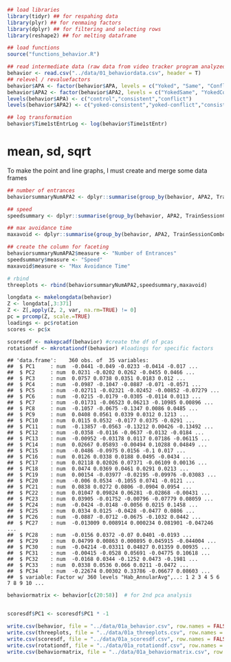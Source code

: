 ``` r
## load libraries 
library(tidyr) ## for respahing data
library(plyr) ## for renmaing factors
library(dplyr) ## for filtering and selecting rows
library(reshape2) ## for melting dataframe

## load functions 
source("functions_behavior.R")
```

``` r
## read intermediate data (raw data from video tracker program analyzed in matlab)
behavior <- read.csv("../data/01_behaviordata.csv", header = T)
## relevel / revaluefactors
behavior$APA <- factor(behavior$APA, levels = c("Yoked", "Same", "Conflict"))
behavior$APA2 <- factor(behavior$APA2, levels = c("YokedSame", "YokedConflict","Same", "Conflict"))
levels(behavior$APA) <- c("control","consistent","conflict")
levels(behavior$APA2) <- c("yoked-consistent","yoked-conflict","consistent","conflict")

## log transformation 
behavior$Time1stEntrLog <- log(behavior$Time1stEntr) 
```

mean, sd, sqrt
==============

To make the point and line graphs, I must create and merge some data frames

``` r
## number of entrances
behaviorsummaryNumAPA2 <- dplyr::summarise(group_by(behavior, APA2, TrainSessionComboNum), m = mean(NumEntrances), se = sd(NumEntrances)/sqrt(length(NumEntrances)))

## speed
speedsummary <- dplyr::summarise(group_by(behavior, APA2, TrainSessionComboNum), m = mean(Speed1), se = sd(Speed1)/sqrt(length(Speed1)))

## max avoidance time
maxavoid <- dplyr::summarise(group_by(behavior, APA2, TrainSessionComboNum), m = mean(MaxTimeAvoid), se = sd(MaxTimeAvoid)/sqrt(length(MaxTimeAvoid)))

## create the column for faceting
behaviorsummaryNumAPA2$measure <- "Number of Entrances"
speedsummary$measure <- "Speed"
maxavoid$measure <- "Max Avoidance Time"

# rbind
threeplots <- rbind(behaviorsummaryNumAPA2,speedsummary,maxavoid)
```

``` r
longdata <- makelongdata(behavior)
Z <- longdata[,3:371]
Z <- Z[,apply(Z, 2, var, na.rm=TRUE) != 0]
pc = prcomp(Z, scale.=TRUE)
loadings <- pc$rotation
scores <- pc$x

scoresdf <- makepcadf(behavior) #create the df of pcas
rotationdf <- mkrotationdf(behavior) #loadings for specific factors
```

    ## 'data.frame':    360 obs. of  35 variables:
    ##  $ PC1     : num  -0.0441 -0.049 -0.0233 -0.0414 -0.017 ...
    ##  $ PC2     : num  0.0231 -0.0202 0.0262 -0.0455 0.0466 ...
    ##  $ PC3     : num  0.0757 0.0738 0.0351 0.0183 0.012 ...
    ##  $ PC4     : num  -0.0987 -0.1047 -0.0887 -0.071 -0.0571 ...
    ##  $ PC5     : num  -0.02711 -0.02321 -0.02452 -0.00852 -0.07279 ...
    ##  $ PC6     : num  -0.0215 -0.0179 -0.0305 -0.0114 0.0113 ...
    ##  $ PC7     : num  -0.01731 -0.06523 0.06213 -0.10985 0.00896 ...
    ##  $ PC8     : num  -0.1057 -0.0675 -0.1347 0.0086 0.0485 ...
    ##  $ PC9     : num  0.0408 0.0561 0.0339 0.0312 0.1213 ...
    ##  $ PC10    : num  0.0115 0.0532 -0.0177 0.0375 -0.0291 ...
    ##  $ PC11    : num  -0.13857 -0.0563 -0.13212 0.00426 -0.13492 ...
    ##  $ PC12    : num  -0.0358 -0.0116 -0.0637 -0.0132 -0.0184 ...
    ##  $ PC13    : num  -0.00952 -0.03178 0.0117 0.07186 -0.06115 ...
    ##  $ PC14    : num  0.02667 0.05893 -0.00494 0.10288 0.04849 ...
    ##  $ PC15    : num  -0.0486 -0.0975 0.0156 -0.1 0.017 ...
    ##  $ PC16    : num  0.0126 0.0338 0.0188 0.0495 -0.0434 ...
    ##  $ PC17    : num  0.02118 0.02026 0.07371 -0.06109 0.00136 ...
    ##  $ PC18    : num  0.0474 0.0369 0.0461 0.0291 0.0213 ...
    ##  $ PC19    : num  0.00154 -0.03977 -0.02195 -0.09976 -0.03083 ...
    ##  $ PC20    : num  -0.006 0.0534 -0.1055 0.0741 -0.0121 ...
    ##  $ PC21    : num  0.0838 0.0272 0.0806 -0.0904 0.0954 ...
    ##  $ PC22    : num  0.01047 0.09824 0.06281 -0.02868 -0.00431 ...
    ##  $ PC23    : num  0.03905 -0.01752 -0.00796 -0.07779 0.08059 ...
    ##  $ PC24    : num  -0.0424 -0.0148 -0.0056 0.0215 0.1458 ...
    ##  $ PC25    : num  0.0334 0.0125 -0.0428 -0.0477 0.0806 ...
    ##  $ PC26    : num  -0.0887 -0.0712 -0.0675 -0.1032 0.0442 ...
    ##  $ PC27    : num  -0.013009 0.008914 0.000234 0.081901 -0.047246 ...
    ##  $ PC28    : num  -0.0156 0.0372 -0.07 0.0401 -0.0193 ...
    ##  $ PC29    : num  0.04799 0.00863 0.000895 0.045915 -0.044004 ...
    ##  $ PC30    : num  -0.04214 -0.03311 0.04827 0.01359 0.00935 ...
    ##  $ PC31    : num  -0.00415 -0.0528 0.05691 -0.04775 0.10618 ...
    ##  $ PC32    : num  -0.0168 0.0344 -0.1252 0.0473 -0.1981 ...
    ##  $ PC33    : num  0.0338 0.0536 0.066 0.0211 -0.0472 ...
    ##  $ PC34    : num  -0.22674 0.00302 0.33786 -0.06677 0.08603 ...
    ##  $ variable: Factor w/ 360 levels "Hab_AnnularAvg",..: 1 2 3 4 5 6 7 8 9 10 ...

``` r
behaviormatrix <- behavior[c(20:58)]  # for 2nd pca analysis


scoresdf$PC1 <- scoresdf$PC1 * -1
```

``` r
write.csv(behavior, file = "../data/01a_behavior.csv", row.names = FALSE)
write.csv(threeplots, file = "../data/01a_threeplots.csv", row.names = FALSE)
write.csv(scoresdf, file = "../data/01a_scoresdf.csv", row.names = FALSE)
write.csv(rotationdf, file = "../data/01a_rotationdf.csv", row.names = TRUE)
write.csv(behaviormatrix, file = "../data/01a_behaviormatrix.csv", row.names = TRUE)
```
